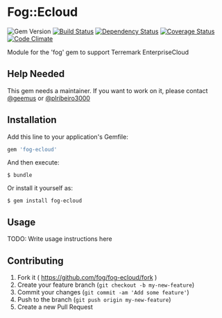 # Fog::Ecloud

![Gem Version](https://badge.fury.io/rb/fog-ecloud.svg) [![Build Status](https://travis-ci.org/fog/fog-ecloud.svg?branch=master)](https://travis-ci.org/fog/fog-ecloud) [![Dependency Status](https://gemnasium.com/fog/fog-ecloud.svg)](https://gemnasium.com/fog/fog-ecloud) [![Coverage Status](https://img.shields.io/coveralls/fog/fog-ecloud.svg)](https://coveralls.io/r/fog/fog-ecloud?branch=master) [![Code Climate](https://codeclimate.com/github/fog/fog-ecloud/badges/gpa.svg)](https://codeclimate.com/github/fog/fog-ecloud)

Module for the 'fog' gem to support Terremark EnterpriseCloud

## Help Needed

This gem needs a maintainer. If you want to work on it, please contact
[@geemus](mailto:geemus@gmail.com) or [@plribeiro3000](mailto:plribeiro3000@gmail.com)

## Installation

Add this line to your application's Gemfile:

```ruby
gem 'fog-ecloud'
```

And then execute:

    $ bundle

Or install it yourself as:

    $ gem install fog-ecloud

## Usage

TODO: Write usage instructions here

## Contributing

1. Fork it ( https://github.com/fog/fog-ecloud/fork )
2. Create your feature branch (`git checkout -b my-new-feature`)
3. Commit your changes (`git commit -am 'Add some feature'`)
4. Push to the branch (`git push origin my-new-feature`)
5. Create a new Pull Request
